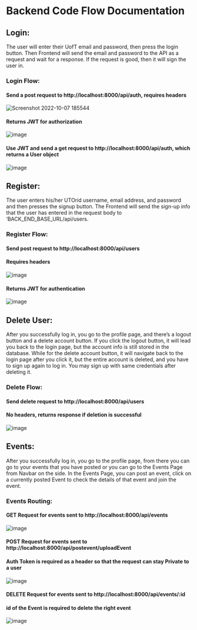 # Backend Code Flow Documentation
## Login: 
The user will enter their UofT email and password, then press the login button. Then Frontend will send the email and password to the API as a request and wait for a response. If the request is good, then it will sign the user in.

### Login Flow:
#### Send a post request to http://localhost:8000/api/auth, requires headers
![Screenshot 2022-10-07 185544](https://user-images.githubusercontent.com/69706702/194673964-259292ff-d3c4-48a8-ae84-84d3753ee81b.png)



#### Returns JWT for authorization
![image](https://user-images.githubusercontent.com/69706702/194673951-ea0a9e3e-c951-41a9-aca7-db74a2584213.png)



#### Use JWT and send a get request to http://localhost:8000/api/auth, which returns a User object
![image](https://user-images.githubusercontent.com/69706702/194674020-cd9d394a-bff3-4da5-b910-1767ec30b72c.png)


## Register: 
The user enters his/her UTOrid username, email address, and password and then presses the signup button. The Frontend will send the sign-up info that the user has entered in the request body to ‘BACK_END_BASE_URL/api/users.

### Register Flow:
#### Send post request to http://localhost:8000/api/users
#### Requires headers
![image](https://user-images.githubusercontent.com/69706702/194674055-547d2c5e-ae57-447c-b22f-d1fae6757eaf.png)


#### Returns JWT for authentication
![image](https://user-images.githubusercontent.com/69706702/194674087-373d84a7-6788-404a-b001-a539537028a8.png)


## Delete User:
After you successfully log in, you go to the profile page, and there’s a logout button and a delete account button. If you click the logout button, it will lead you back to the login page, but the account info is still stored in the database. While for the delete account button, it will navigate back to the login page after you click it, but the entire account is deleted, and you have to sign up again to log in. You may sign up with same credentials after deleting it.

### Delete Flow:
#### Send delete request to http://localhost:8000/api/users
#### No headers, returns response if deletion is successful
![image](https://user-images.githubusercontent.com/69706702/194674125-d7c97d0d-bdd1-422f-b693-0dcbd3f336b4.png)

## Events:
After you successfully log in, you go to the profile page, from there you can go to your events that you have posted or you can go to the Events Page from Navbar on the side. In the Events Page, you can post an event, click on a currently posted Event to check the details of that event and join the event.

### Events Routing:
#### GET Request for events sent to http://localhost:8000/api/events
![image](https://user-images.githubusercontent.com/69706702/197316032-e5e4b2a1-e455-46d7-a6a3-28535d365171.png)

#### POST Request for events sent to http://localhost:8000/api/postevent/uploadEvent
#### Auth Token is required as a header so that the request can stay Private to a user
![image](https://user-images.githubusercontent.com/69706702/197316138-a53159de-8efa-4f2c-a1c8-14c2512acc0d.png)

#### DELETE Request for events sent to http://localhost:8000/api/events/:id
#### id of the Event is required to delete the right event
![image](https://user-images.githubusercontent.com/69706702/197316080-b1a705ee-cbd5-43f5-8b9f-ac379f5de4e9.png)




